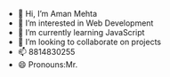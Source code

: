 - 👋 Hi, I’m Aman Mehta
- 👀 I’m interested in Web Development
- 🌱 I’m currently learning JavaScript
- 💞️ I’m looking to collaborate on projects
- 📫 8814830255
- 😄 Pronouns:Mr.


<!---
AmanMehta1027/AmanMehta1027 is a ✨ special ✨ repository because its `README.md` (this file) appears on your GitHub profile.
You can click the Preview link to take a look at your changes.
--->
